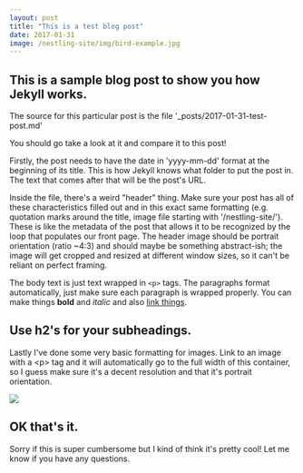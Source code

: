 ```yaml
---
layout: post
title: "This is a test blog post"
date: 2017-01-31
image: /nestling-site/img/bird-example.jpg
---
```


<h2>This is a sample blog post to show you how Jekyll works.</h2>

<p>The source for this particular post is the file '&#95;posts/2017-01-31-test-post.md' </p>

<p>You should go take a look at it and compare it to this post!</p>

<p>Firstly, the post needs to have the date in 'yyyy-mm-dd' format at the beginning of its title. This is how Jekyll knows what folder to put the post in. The text that comes after that will be the post's URL.</p>

<p>Inside the file, there's a weird "header" thing. Make sure your post has all of these characteristics filled out and in this exact same formatting (e.g. quotation marks around the title, image file starting with '/nestling-site/'). These is like the metadata of the post that allows it to be recognized by the loop that populates our front page. The header image should be portrait orientation (ratio ~4:3) and should maybe be something abstract-ish; the image will get cropped and resized at different window sizes, so it can't be reliant on perfect framing.</p>

<p>The body text is just text wrapped in <code>&lt;p&gt;</code> tags. The paragraphs format automatically, just make sure each paragraph is wrapped properly. You can make things <b>bold</b> and <i>italic</i> and also <a href='#'>link things</a>.</p>

<h2>Use h2's for your subheadings.</h2>

<p>Lastly I've done some very basic formatting for images. Link to an image with a &lt;p&gt; tag and it will automatically go to the full width of this container, so I guess make sure it's a decent resolution and that it's portrait orientation.</p>

<img src='/nestling-site/img/bird-example.jpg'>

<h2>OK that's it.</h2>
<p>Sorry if this is super cumbersome but I kind of think it's pretty cool! Let me know if you have any questions.</p>
